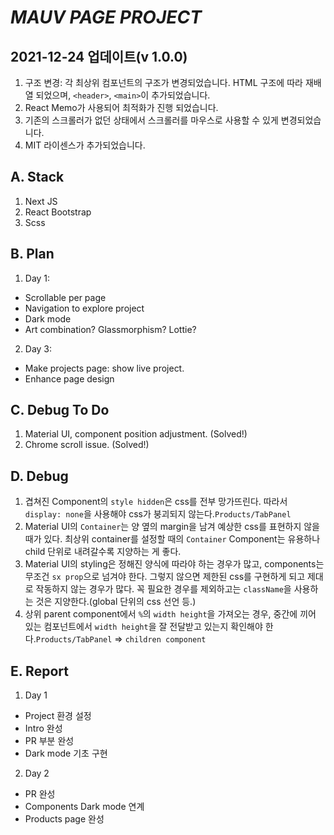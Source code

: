 # *MAUV PAGE PROJECT*

## 2021-12-24 업데이트(v 1.0.0)
1. 구조 변경: 각 최상위 컴포넌트의 구조가 변경되었습니다. HTML 구조에 따라 재배열 되었으며, `<header>`, `<main>`이 추가되었습니다.
2. React Memo가 사용되어 최적화가 진행 되었습니다.
3. 기존의 스크롤러가 없던 상태에서 스크롤러를 마우스로 사용할 수 있게 변경되었습니다.
4. MIT 라이센스가 추가되었습니다.

## A. Stack
1. Next JS
2. React Bootstrap
3. Scss

## B. Plan
1. Day 1:
- Scrollable per page
- Navigation to explore project
- Dark mode
- Art combination? Glassmorphism? Lottie?

2. Day 3:
- Make projects page: show live project.
- Enhance page design

## C. Debug To Do
1. Material UI, component position adjustment. (Solved!)
2. Chrome scroll issue. (Solved!)

## D. Debug
1. 겹쳐진 Component의 `style hidden`은 css를 전부 망가뜨린다. 따라서 `display: none`을 사용해야 css가 붕괴되지 않는다.`Products/TabPanel`
2. Material UI의 `Container`는 양 옆의 margin을 남겨 예상한 css를 표현하지 않을 때가 있다. 최상위 container를 설정할 때의 `Container` Component는 유용하나 child 단위로 내려갈수록 지양하는 게 좋다.
3. Material UI의 styling은 정해진 양식에 따라야 하는 경우가 많고, components는 무조건 `sx prop`으로 넘겨야 한다. 그렇지 않으면 제한된 css를 구현하게 되고 제대로 작동하지 않는 경우가 많다. 꼭 필요한 경우를 제외하고는 `className`을 사용하는 것은 지양한다.(global 단위의 css 선언 등.)
4. 상위 parent component에서 `%`의 `width height`을 가져오는 경우, 중간에 끼어 있는 컴포넌트에서 `width height`을 잘 전달받고 있는지 확인해야 한다.`Products/TabPanel` => `children component`

## E. Report
1. Day 1
- Project 환경 설정
- Intro 완성
- PR 부분 완성
- Dark mode 기초 구현

2. Day 2
- PR 완성
- Components Dark mode 연계
- Products page 완성
